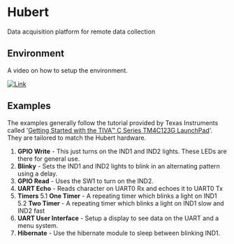 # Hubert
Data acquisition platform for remote data collection

## Environment
A video on how to setup the environment.

[![Link](https://img.youtube.com/vi/Lsf7iXAZT8M/1.jpg)](https://www.youtube.com/watch?v=Lsf7iXAZT8M)

## Examples
The examples generally follow the tutorial provided by Texas Instruments called
'[Getting Started with the TIVA™ C Series TM4C123G LaunchPad](http://processors.wiki.ti.com/index.php/Getting_Started_with_the_TIVA™_C_Series_TM4C123G_LaunchPad)'.
They are tailored to match the Hubert hardware.
1. **GPIO Write** - This just turns on the IND1 and IND2 lights.  These LEDs are there for general use.
2. **Blinky** - Sets the IND1 and IND2 lights to blink in an alternating pattern using a delay.
3. **GPIO Read** - Uses the SW1 to turn on the IND2.
4. **UART Echo** - Reads character on UART0 Rx and echoes it to UART0 Tx
5. **Timers**
    5.1 **One Timer** - A repeating timer which blinks a light on IND1
    5.2 **Two Timer** - A repeating timer which blinks a light on IND1 slow and IND2 fast
6. **UART User Interface** - Setup a display to see data on the UART and a menu system.
7. **Hibernate** - Use the hibernate module to sleep between blinking IND1.